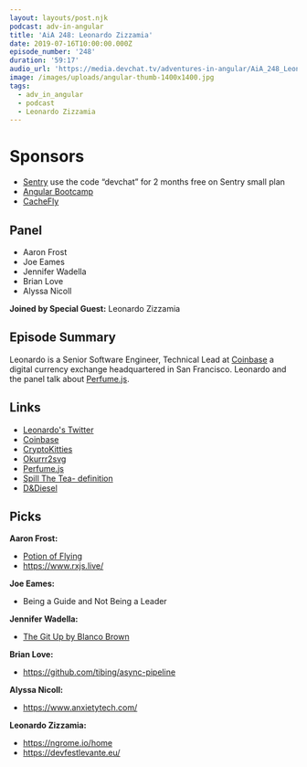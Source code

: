 ```yaml
---
layout: layouts/post.njk
podcast: adv-in-angular
title: 'AiA 248: Leonardo Zizzamia'
date: 2019-07-16T10:00:00.000Z
episode_number: '248'
duration: '59:17'
audio_url: 'https://media.devchat.tv/adventures-in-angular/AiA_248_Leonardo_Zizzamia.mp3'
image: /images/uploads/angular-thumb-1400x1400.jpg
tags:
  - adv_in_angular
  - podcast
  - Leonardo Zizzamia
---
```

# Sponsors

* [Sentry](https://sentry.io/welcome/) use the code “devchat” for 2 months free on Sentry small plan
* [Angular Bootcamp](https://angularbootcamp.com/)
* [CacheFly](https://www.cachefly.com/)

## Panel

* Aaron Frost
* Joe Eames
* Jennifer Wadella 
* Brian Love
* Alyssa Nicoll 

**Joined by Special Guest:** Leonardo Zizzamia

## Episode Summary

Leonardo is a Senior Software Engineer, Technical Lead at [Coinbase](https://www.coinbase.com/) a digital currency exchange headquartered in San Francisco. Leonardo and the panel talk about [Perfume.js](https://zizzamia.github.io/perfume/). 

## Links

* [Leonardo's Twitter ](https://twitter.com/Zizzamia)
* [Coinbase](https://www.coinbase.com/) 
* [CryptoKitties](https://tehfedaykin.github.io/AllAboutCryptoKitties/)
* [Okurrr2svg](https://github.com/tehfedaykin/Okurrr2svg)
* [Perfume.js](https://zizzamia.github.io/perfume/)
* [Spill The Tea- definition ](erfume.jshttps://www.urbandictionary.com/define.php?term=spill%20the%20tea)
* [D&Diesel ](https://criticalrole.fandom.com/wiki/D%26Diesel)

## Picks

**Aaron Frost:**

* [Potion of Flying](https://roll20.net/compendium/dnd5e/Potion%20of%20Flying)
* <https://www.rxjs.live/>

**Joe Eames:**

* Being a Guide and Not Being a Leader

**Jennifer Wadella:**

* [The Git Up by Blanco Brown](https://www.tiktok.com/@harveybass/video/6699753069669780742?langCountry=en)

**Brian Love:**

* <https://github.com/tibing/async-pipeline>

**Alyssa Nicoll:**

* <https://www.anxietytech.com/>

**Leonardo Zizzamia:**

* [https://ngrome.io/home ](https://ngrome.io/home)
* <https://devfestlevante.eu/>
